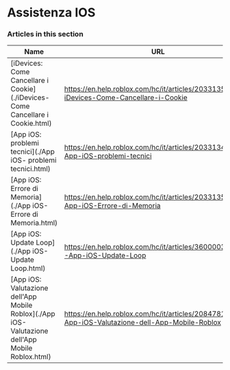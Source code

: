 # Assistenza IOS  
### Articles in this section
Name|URL
-|-
[iDevices: Come Cancellare i Cookie](./iDevices- Come Cancellare i Cookie.html) |https://en.help.roblox.com/hc/it/articles/203313530-iDevices-Come-Cancellare-i-Cookie
[App iOS: problemi tecnici](./App iOS- problemi tecnici.html) |https://en.help.roblox.com/hc/it/articles/203313470-App-iOS-problemi-tecnici
[App iOS: Errore di Memoria](./App iOS- Errore di Memoria.html) |https://en.help.roblox.com/hc/it/articles/203313540-App-iOS-Errore-di-Memoria
[App iOS: Update Loop](./App iOS- Update Loop.html) |https://en.help.roblox.com/hc/it/articles/360000361586-App-iOS-Update-Loop
[App iOS: Valutazione dell'App Mobile Roblox](./App iOS- Valutazione dell'App Mobile Roblox.html) |https://en.help.roblox.com/hc/it/articles/208478126-App-iOS-Valutazione-dell-App-Mobile-Roblox